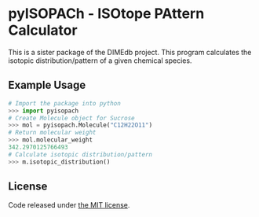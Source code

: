 # pyISOPACh - ISOtope PAttern Calculator

This is a sister package of the DIMEdb project. This program calculates the isotopic distribution/pattern of a given chemical species.

## Example Usage

```python
# Import the package into python
>>> import pyisopach
# Create Molecule object for Sucrose
>>> mol = pyisopach.Molecule("C12H22O11")
# Return molecular weight
>>> mol.molecular_weight
342.2970125766493
# Calculate isotopic distribution/pattern
>>> m.isotopic_distribution()
```


## License
Code released under [the MIT license](https://github.com/AberystwythSystemsBiology/pyisopach/blob/master/LICENSE).
